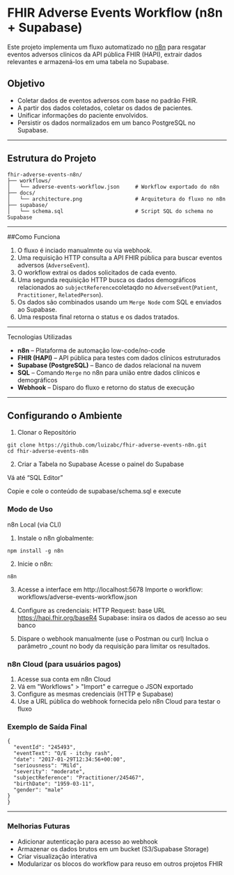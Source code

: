 # FHIR Adverse Events Workflow (n8n + Supabase)

Este projeto implementa um fluxo automatizado no [n8n](https://n8n.io) para resgatar eventos adversos clínicos da API pública FHIR (HAPI), extrair dados relevantes e armazená-los em uma tabela no Supabase.

## Objetivo

- Coletar dados de eventos adversos com base no padrão FHIR.
- A partir dos dados coletados, coletar os dados de pacientes.
- Unificar informações do paciente envolvidos.
- Persistir os dados normalizados em um banco PostgreSQL no Supabase.

---
##  Estrutura do Projeto

```
fhir-adverse-events-n8n/
├── workflows/
│   └── adverse-events-workflow.json     # Workflow exportado do n8n
├── docs/
│   └── architecture.png                 # Arquitetura do fluxo no n8n
├── supabase/
│   └── schema.sql                       # Script SQL do schema no Supabase
```
---

##Como Funciona 
1. O fluxo é inciado manualmnte ou via webhook.
2. Uma requisição HTTP consulta a API FHIR pública para buscar eventos adversos (`AdverseEvent`).
3. O workflow extrai os dados solicitados de cada evento.
4. Uma segunda requisição HTTP busca os dados demográficos relacionados ao `subjectReference`coletaqdo no `AdverseEvent`(`Patient`, `Practitioner`, `RelatedPerson`).
5. Os dados são combinados usando um `Merge Node` com SQL e enviados ao Supabase.
6. Uma resposta final retorna o status e os dados tratados.

---
Tecnologias Utilizadas

- **n8n** – Plataforma de automação low-code/no-code
- **FHIR (HAPI)** – API pública para testes com dados clínicos estruturados
- **Supabase (PostgreSQL)** – Banco de dados relacional na nuvem
- **SQL** – Comando `Merge` no n8n para união entre dados clínicos e demográficos
- **Webhook** – Disparo do fluxo e retorno do status de execução

---

## Configurando o Ambiente

1. Clonar o Repositório

```
git clone https://github.com/luizabc/fhir-adverse-events-n8n.git
cd fhir-adverse-events-n8n

```
2. Criar a Tabela no Supabase
Acesse o painel do Supabase

Vá até “SQL Editor”

Copie e cole o conteúdo de supabase/schema.sql e execute

### Modo de Uso
n8n Local (via CLI)
1. Instale o n8n globalmente:

```
npm install -g n8n 
```
2. Inicie o n8n:
```
n8n
```
3. Acesse a interface em http://localhost:5678
Importe o workflow: workflows/adverse-events-workflow.json

4. Configure as credenciais:
  HTTP Request: base URL https://hapi.fhir.org/baseR4
  Supabase: insira os dados de acesso ao seu banco

5. Dispare o webhook manualmente (use o Postman ou curl)
  Inclua o parâmetro _count no body da requisição para limitar os resultados.

### n8n Cloud (para usuários pagos)
1. Acesse sua conta em n8n Cloud
2. Vá em "Workflows" > "Import" e carregue o JSON exportado
3. Configure as mesmas credenciais (HTTP e Supabase)
4. Use a URL pública do webhook fornecida pelo n8n Cloud para testar o fluxo

### Exemplo de Saída Final
```
{
  "eventId": "245493",
  "eventText": "O/E - itchy rash",
  "date": "2017-01-29T12:34:56+00:00",
  "seriousness": "Mild",
  "severity": "moderate",
  "subjectReference": "Practitioner/245467",
  "birthDate": "1959-03-11",
  "gender": "male"
}
}
```

---
### Melhorias Futuras
- Adicionar autenticação para acesso ao webhook
- Armazenar os dados brutos em um bucket (S3/Supabase Storage)
- Criar visualização interativa 
- Modularizar os blocos do workflow para reuso em outros projetos FHIR

